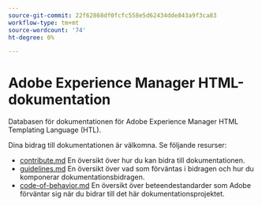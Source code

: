 ```yaml
---
source-git-commit: 22f62868df0fcfc558e5d62434dde843a9f3ca83
workflow-type: tm+mt
source-wordcount: '74'
ht-degree: 0%

---
```

# Adobe Experience Manager HTML-dokumentation

Databasen för dokumentationen för Adobe Experience Manager HTML Templating Language (HTL).

Dina bidrag till dokumentationen är välkomna. Se följande resurser:

* [contribute.md](contributing.md) En översikt över hur du kan bidra till dokumentationen.
* [guidelines.md](guidelines.md) En översikt över vad som förväntas i bidragen och hur du komponerar dokumentationsbidragen.
* [code-of-behavior.md](code-of-conduct.md) En översikt över beteendestandarder som Adobe förväntar sig när du bidrar till det här dokumentationsprojektet.
